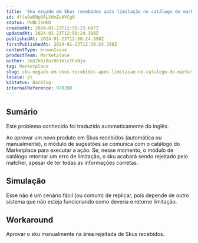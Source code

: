 ```yaml
---
title: 'Sku negado em Skus recebidos após limitação no catálogo do marketplace'
id: 4fleOaKNp6ALXdmZcAVCg0
status: PUBLISHED
createdAt: 2024-01-23T12:50:23.697Z
updatedAt: 2024-01-23T12:50:24.398Z
publishedAt: 2024-01-23T12:50:24.398Z
firstPublishedAt: 2024-01-23T12:50:24.398Z
contentType: knownIssue
productTeam: Marketplace
author: 2mXZkbi0oi061KicTExNjo
tag: Marketplace
slug: sku-negado-em-skus-recebidos-apos-limitacao-no-catalogo-do-marketplace
locale: pt
kiStatus: Backlog
internalReference: 970208
---
```


## Sumário

<div class="alert alert-info">
  <p>Este problema conhecido foi traduzido automaticamente do inglês.</p>
</div>


Ao aprovar um novo produto em Skus recebidos (automática ou manualmente), o módulo de sugestões se comunica com o catálogo do Marketplace para executar a ação.
Se, nesse momento, o módulo de catálogo retornar um erro de limitação, o sku acabará sendo rejeitado pelo matcher, apesar de ter todas as informações corretas.

## Simulação


Esse não é um cenário fácil (ou comum) de replicar, pois depende de outro sistema que não esteja funcionando como deveria e retorne limitação.



## Workaround


Aprovar o sku manualmente na área rejeitada de Skus recebidos.





